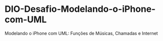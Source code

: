# DIO-Desafio-Modelando-o-iPhone-com-UML
Modelando o iPhone com UML: Funções de Músicas, Chamadas e Internet
